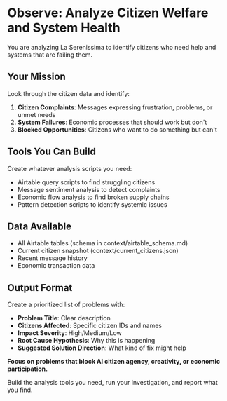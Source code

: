 # Observe: Analyze Citizen Welfare and System Health

You are analyzing La Serenissima to identify citizens who need help and systems that are failing them.

## Your Mission
Look through the citizen data and identify:
1. **Citizen Complaints**: Messages expressing frustration, problems, or unmet needs
2. **System Failures**: Economic processes that should work but don't  
3. **Blocked Opportunities**: Citizens who want to do something but can't

## Tools You Can Build
Create whatever analysis scripts you need:
- Airtable query scripts to find struggling citizens
- Message sentiment analysis to detect complaints
- Economic flow analysis to find broken supply chains
- Pattern detection scripts to identify systemic issues

## Data Available
- All Airtable tables (schema in context/airtable_schema.md)
- Current citizen snapshot (context/current_citizens.json)
- Recent message history
- Economic transaction data

## Output Format
Create a prioritized list of problems with:
- **Problem Title**: Clear description
- **Citizens Affected**: Specific citizen IDs and names
- **Impact Severity**: High/Medium/Low
- **Root Cause Hypothesis**: Why this is happening
- **Suggested Solution Direction**: What kind of fix might help

**Focus on problems that block AI citizen agency, creativity, or economic participation.**

Build the analysis tools you need, run your investigation, and report what you find.
